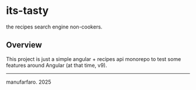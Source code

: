 # its-tasty
the recipes search engine non-cookers.

## Overview

This project is just a simple angular + recipes api monorepo to test some features around Angular (at that time, v9).

---
manufarfaro. 2025
